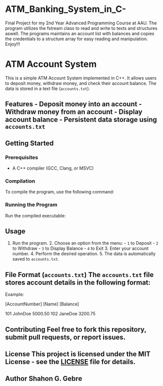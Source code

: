 # ATM_Banking_System_in_C-
Final Project for my 2nd Year Advanced Programming Course at AAU. The program utilizes the fstream class to read and write to texts and structures aswell. The programs maintains an account list with balances and copies the credentials to a structure array for easy reading and manipulation. Enjoy!!!


# ATM Account System

This is a simple ATM Account System implemented in C++. It allows users to deposit money, withdraw money, and check their account balance. The data is stored in a text file (`accounts.txt`). 

## Features - Deposit money into an account - Withdraw money from an account - Display account balance - Persistent data storage using `accounts.txt` 

## Getting Started

### Prerequisites 
- A C++ compiler (GCC, Clang, or MSVC)

### Compilation 
To compile the program, use the following command: 

### Running the Program 
Run the compiled executable:

## Usage 
1. Run the program. 2. Choose an option from the menu: - `1` to Deposit - `2` to Withdraw - `3` to Display Balance - `4` to Exit 3. Enter your account number. 4. Perform the desired operation. 5. The data is automatically saved to `accounts.txt`.

## File Format (`accounts.txt`) The `accounts.txt` file stores account details in the following format:

Example:

[AccountNumber] [Name] [Balance]

101 JohnDoe 5000.50 102 JaneDoe 3200.75

## Contributing Feel free to fork this repository, submit pull requests, or report issues.

## License This project is licensed under the MIT License - see the [LICENSE](LICENSE) file for details.

## Author Shahon G. Gebre
